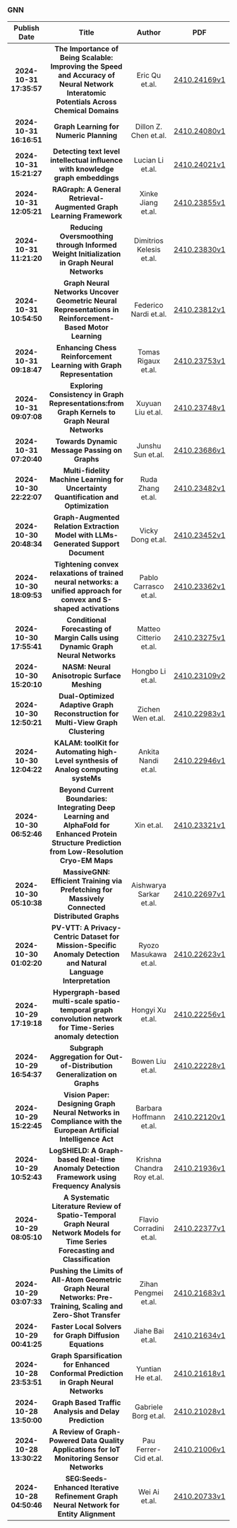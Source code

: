 
### GNN
|Publish Date|Title|Author|PDF|Code|
| :---: | :---: | :---: | :---: | :---: |
|**2024-10-31 17:35:57**|**The Importance of Being Scalable: Improving the Speed and Accuracy of   Neural Network Interatomic Potentials Across Chemical Domains**|Eric Qu et.al.|[2410.24169v1](http://arxiv.org/abs/2410.24169v1)|null|
|**2024-10-31 16:16:51**|**Graph Learning for Numeric Planning**|Dillon Z. Chen et.al.|[2410.24080v1](http://arxiv.org/abs/2410.24080v1)|[link](https://github.com/DillonZChen/goose)|
|**2024-10-31 15:21:27**|**Detecting text level intellectual influence with knowledge graph   embeddings**|Lucian Li et.al.|[2410.24021v1](http://arxiv.org/abs/2410.24021v1)|null|
|**2024-10-31 12:05:21**|**RAGraph: A General Retrieval-Augmented Graph Learning Framework**|Xinke Jiang et.al.|[2410.23855v1](http://arxiv.org/abs/2410.23855v1)|null|
|**2024-10-31 11:21:20**|**Reducing Oversmoothing through Informed Weight Initialization in Graph   Neural Networks**|Dimitrios Kelesis et.al.|[2410.23830v1](http://arxiv.org/abs/2410.23830v1)|null|
|**2024-10-31 10:54:50**|**Graph Neural Networks Uncover Geometric Neural Representations in   Reinforcement-Based Motor Learning**|Federico Nardi et.al.|[2410.23812v1](http://arxiv.org/abs/2410.23812v1)|null|
|**2024-10-31 09:18:47**|**Enhancing Chess Reinforcement Learning with Graph Representation**|Tomas Rigaux et.al.|[2410.23753v1](http://arxiv.org/abs/2410.23753v1)|[link](https://github.com/akulen/alphagateau)|
|**2024-10-31 09:07:08**|**Exploring Consistency in Graph Representations:from Graph Kernels to   Graph Neural Networks**|Xuyuan Liu et.al.|[2410.23748v1](http://arxiv.org/abs/2410.23748v1)|[link](https://github.com/graphminddartmouth/graph-consistency)|
|**2024-10-31 07:20:40**|**Towards Dynamic Message Passing on Graphs**|Junshu Sun et.al.|[2410.23686v1](http://arxiv.org/abs/2410.23686v1)|null|
|**2024-10-30 22:22:07**|**Multi-fidelity Machine Learning for Uncertainty Quantification and   Optimization**|Ruda Zhang et.al.|[2410.23482v1](http://arxiv.org/abs/2410.23482v1)|null|
|**2024-10-30 20:48:34**|**Graph-Augmented Relation Extraction Model with LLMs-Generated Support   Document**|Vicky Dong et.al.|[2410.23452v1](http://arxiv.org/abs/2410.23452v1)|null|
|**2024-10-30 18:09:53**|**Tightening convex relaxations of trained neural networks: a unified   approach for convex and S-shaped activations**|Pablo Carrasco et.al.|[2410.23362v1](http://arxiv.org/abs/2410.23362v1)|null|
|**2024-10-30 17:55:41**|**Conditional Forecasting of Margin Calls using Dynamic Graph Neural   Networks**|Matteo Citterio et.al.|[2410.23275v1](http://arxiv.org/abs/2410.23275v1)|null|
|**2024-10-30 15:20:10**|**NASM: Neural Anisotropic Surface Meshing**|Hongbo Li et.al.|[2410.23109v2](http://arxiv.org/abs/2410.23109v2)|null|
|**2024-10-30 12:50:21**|**Dual-Optimized Adaptive Graph Reconstruction for Multi-View Graph   Clustering**|Zichen Wen et.al.|[2410.22983v1](http://arxiv.org/abs/2410.22983v1)|null|
|**2024-10-30 12:04:22**|**KALAM: toolKit for Automating high-Level synthesis of Analog computing   systeMs**|Ankita Nandi et.al.|[2410.22946v1](http://arxiv.org/abs/2410.22946v1)|null|
|**2024-10-30 06:52:46**|**Beyond Current Boundaries: Integrating Deep Learning and AlphaFold for   Enhanced Protein Structure Prediction from Low-Resolution Cryo-EM Maps**| Xin et.al.|[2410.23321v1](http://arxiv.org/abs/2410.23321v1)|null|
|**2024-10-30 05:10:38**|**MassiveGNN: Efficient Training via Prefetching for Massively Connected   Distributed Graphs**|Aishwarya Sarkar et.al.|[2410.22697v1](http://arxiv.org/abs/2410.22697v1)|[link](https://github.com/pnnl/MassiveGNN)|
|**2024-10-30 01:02:20**|**PV-VTT: A Privacy-Centric Dataset for Mission-Specific Anomaly Detection   and Natural Language Interpretation**|Ryozo Masukawa et.al.|[2410.22623v1](http://arxiv.org/abs/2410.22623v1)|null|
|**2024-10-29 17:19:18**|**Hypergraph-based multi-scale spatio-temporal graph convolution network   for Time-Series anomaly detection**|Hongyi Xu et.al.|[2410.22256v1](http://arxiv.org/abs/2410.22256v1)|null|
|**2024-10-29 16:54:37**|**Subgraph Aggregation for Out-of-Distribution Generalization on Graphs**|Bowen Liu et.al.|[2410.22228v1](http://arxiv.org/abs/2410.22228v1)|null|
|**2024-10-29 15:22:45**|**Vision Paper: Designing Graph Neural Networks in Compliance with the   European Artificial Intelligence Act**|Barbara Hoffmann et.al.|[2410.22120v1](http://arxiv.org/abs/2410.22120v1)|null|
|**2024-10-29 10:52:43**|**LogSHIELD: A Graph-based Real-time Anomaly Detection Framework using   Frequency Analysis**|Krishna Chandra Roy et.al.|[2410.21936v1](http://arxiv.org/abs/2410.21936v1)|null|
|**2024-10-29 08:05:10**|**A Systematic Literature Review of Spatio-Temporal Graph Neural Network   Models for Time Series Forecasting and Classification**|Flavio Corradini et.al.|[2410.22377v1](http://arxiv.org/abs/2410.22377v1)|[link](https://github.com/VeritasYin/STGCN_IJCAI-18)|
|**2024-10-29 03:07:33**|**Pushing the Limits of All-Atom Geometric Graph Neural Networks:   Pre-Training, Scaling and Zero-Shot Transfer**|Zihan Pengmei et.al.|[2410.21683v1](http://arxiv.org/abs/2410.21683v1)|null|
|**2024-10-29 00:41:25**|**Faster Local Solvers for Graph Diffusion Equations**|Jiahe Bai et.al.|[2410.21634v1](http://arxiv.org/abs/2410.21634v1)|[link](https://github.com/JiaheBai/Faster-Local-Solver-for-GDEs)|
|**2024-10-28 23:53:51**|**Graph Sparsification for Enhanced Conformal Prediction in Graph Neural   Networks**|Yuntian He et.al.|[2410.21618v1](http://arxiv.org/abs/2410.21618v1)|null|
|**2024-10-28 13:50:00**|**Graph Based Traffic Analysis and Delay Prediction**|Gabriele Borg et.al.|[2410.21028v1](http://arxiv.org/abs/2410.21028v1)|null|
|**2024-10-28 13:30:22**|**A Review of Graph-Powered Data Quality Applications for IoT Monitoring   Sensor Networks**|Pau Ferrer-Cid et.al.|[2410.21006v1](http://arxiv.org/abs/2410.21006v1)|null|
|**2024-10-28 04:50:46**|**SEG:Seeds-Enhanced Iterative Refinement Graph Neural Network for Entity   Alignment**|Wei Ai et.al.|[2410.20733v1](http://arxiv.org/abs/2410.20733v1)|null|
